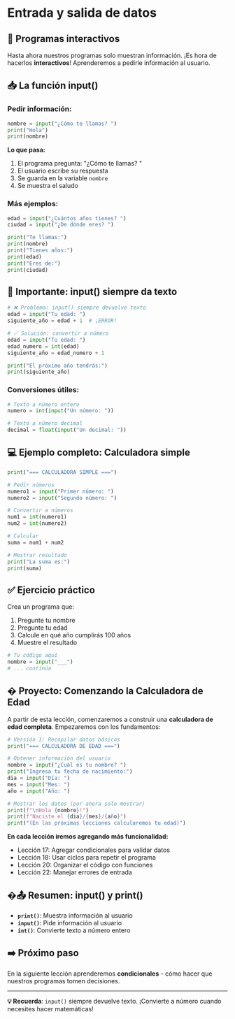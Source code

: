 # Entrada y salida de datos

## 🎯 Programas interactivos

Hasta ahora nuestros programas solo muestran información. ¡Es hora de hacerlos **interactivos**! Aprenderemos a pedirle información al usuario.

## 📥 La función input()

### Pedir información:

```python
nombre = input("¿Cómo te llamas? ")
print("Hola")
print(nombre)
```

**Lo que pasa:**

1. El programa pregunta: "¿Cómo te llamas? "
2. El usuario escribe su respuesta
3. Se guarda en la variable `nombre`
4. Se muestra el saludo

### Más ejemplos:

```python
edad = input("¿Cuántos años tienes? ")
ciudad = input("¿De dónde eres? ")

print("Te llamas:")
print(nombre)
print("Tienes años:")
print(edad)
print("Eres de:")
print(ciudad)
```

## 🔢 Importante: input() siempre da texto

```python
# ❌ Problema: input() siempre devuelve texto
edad = input("Tu edad: ")
siguiente_año = edad + 1  # ¡ERROR!

# ✅ Solución: convertir a número
edad = input("Tu edad: ")
edad_numero = int(edad)
siguiente_año = edad_numero + 1

print("El próximo año tendrás:")
print(siguiente_año)
```

### Conversiones útiles:

```python
# Texto a número entero
numero = int(input("Un número: "))

# Texto a número decimal
decimal = float(input("Un decimal: "))
```

## 💻 Ejemplo completo: Calculadora simple

```python
print("=== CALCULADORA SIMPLE ===")

# Pedir números
numero1 = input("Primer número: ")
numero2 = input("Segundo número: ")

# Convertir a números
num1 = int(numero1)
num2 = int(numero2)

# Calcular
suma = num1 + num2

# Mostrar resultado
print("La suma es:")
print(suma)
```

## ✅ Ejercicio práctico

Crea un programa que:

1. Pregunte tu nombre
2. Pregunte tu edad
3. Calcule en qué año cumplirás 100 años
4. Muestre el resultado

```python
# Tu código aquí
nombre = input("___")
# ... continúa
```

## � Proyecto: Comenzando la Calculadora de Edad

A partir de esta lección, comenzaremos a construir una **calculadora de edad completa**. Empezaremos con los fundamentos:

```python
# Versión 1: Recopilar datos básicos
print("=== CALCULADORA DE EDAD ===")

# Obtener información del usuario
nombre = input("¿Cuál es tu nombre? ")
print("Ingresa tu fecha de nacimiento:")
dia = input("Día: ")
mes = input("Mes: ")
año = input("Año: ")

# Mostrar los datos (por ahora solo mostrar)
print(f"\nHola {nombre}!")
print(f"Naciste el {dia}/{mes}/{año}")
print("(En las próximas lecciones calcularemos tu edad)")
```

**En cada lección iremos agregando más funcionalidad:**

- Lección 17: Agregar condicionales para validar datos
- Lección 18: Usar ciclos para repetir el programa
- Lección 20: Organizar el código con funciones
- Lección 22: Manejar errores de entrada

## �📤 Resumen: input() y print()

- **`print()`**: Muestra información al usuario
- **`input()`**: Pide información al usuario
- **`int()`**: Convierte texto a número entero

## ➡️ Próximo paso

En la siguiente lección aprenderemos **condicionales** - cómo hacer que nuestros programas tomen decisiones.

---

**💡 Recuerda**: `input()` siempre devuelve texto. ¡Convierte a número cuando necesites hacer matemáticas!
